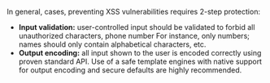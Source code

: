 In general, cases, preventing XSS vulnerabilities requires 2-step protection:

* **Input validation:** user-controlled input should be validated to forbid all unauthorized characters, phone number
  For instance, only numbers; names should only contain alphabetical characters, etc.
* **Output encoding:** all input shown to the user is encoded correctly using proven standard API. Use of a safe
  template engines with native support for output encoding and secure defaults are highly recommended.
